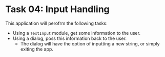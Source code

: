 # Task 04: Input Handling

This application will perofrm the following tasks: 

* Using a `TextInput` module, get some information to the user.
* Using a dialog, poss this information back to the user. 
    * The dialog will have the option of inputting a new string, or simply exiting the app.  

